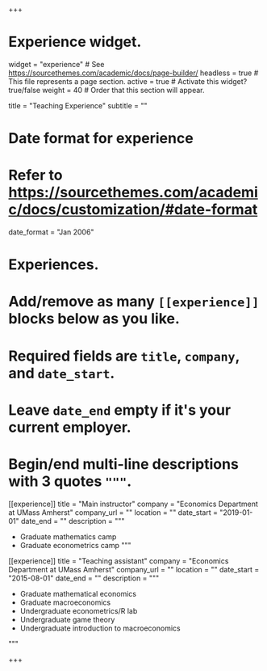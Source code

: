 +++
# Experience widget.
widget = "experience"  # See https://sourcethemes.com/academic/docs/page-builder/
headless = true  # This file represents a page section.
active = true  # Activate this widget? true/false
weight = 40  # Order that this section will appear.

title = "Teaching Experience"
subtitle = ""

# Date format for experience
#   Refer to https://sourcethemes.com/academic/docs/customization/#date-format
date_format = "Jan 2006"

# Experiences.
#   Add/remove as many `[[experience]]` blocks below as you like.
#   Required fields are `title`, `company`, and `date_start`.
#   Leave `date_end` empty if it's your current employer.
#   Begin/end multi-line descriptions with 3 quotes `"""`.
[[experience]]
  title = "Main instructor"
  company = "Economics Department at UMass Amherst"
  company_url = ""
  location = ""
  date_start = "2019-01-01"
  date_end = ""
  description = """
  
  * Graduate mathematics camp 
  * Graduate econometrics camp 
  """

[[experience]]
  title = "Teaching assistant"
  company = "Economics Department at UMass Amherst"
  company_url = ""
  location = ""
  date_start = "2015-08-01"
  date_end = ""
  description = """
    
  * Graduate mathematical economics
  * Graduate macroeconomics
  * Undergraduate econometrics/R lab
  * Undergraduate game theory
  * Undergraduate introduction to macroeconomics
 
  """

+++
